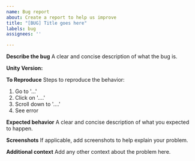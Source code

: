 ```yaml
---
name: Bug report
about: Create a report to help us improve
title: "[BUG] Title goes here"
labels: bug
assignees: ''

---
```


**Describe the bug**
A clear and concise description of what the bug is.

**Unity Version:**

**To Reproduce**
Steps to reproduce the behavior:
1. Go to '...'
2. Click on '....'
3. Scroll down to '....'
4. See error

**Expected behavior**
A clear and concise description of what you expected to happen.

**Screenshots**
If applicable, add screenshots to help explain your problem.

**Additional context**
Add any other context about the problem here.
